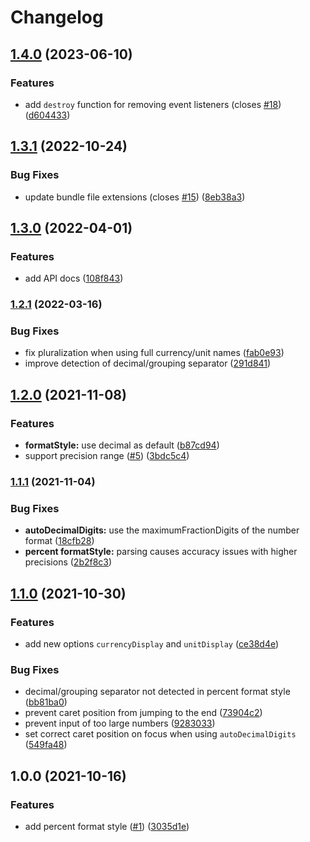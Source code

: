 # Changelog

## [1.4.0](https://github.com/dm4t2/intl-number-input/compare/v1.3.1...v1.4.0) (2023-06-10)


### Features

* add `destroy` function for removing event listeners (closes [#18](https://github.com/dm4t2/intl-number-input/issues/18)) ([d604433](https://github.com/dm4t2/intl-number-input/commit/d60443317f193d9bfeef714ecd49b3698f15687e))

## [1.3.1](https://github.com/dm4t2/intl-number-input/compare/v1.3.0...v1.3.1) (2022-10-24)


### Bug Fixes

* update bundle file extensions (closes [#15](https://github.com/dm4t2/intl-number-input/issues/15)) ([8eb38a3](https://github.com/dm4t2/intl-number-input/commit/8eb38a3c977150217954621eda2d5f00c2dc1a2c))

## [1.3.0](https://www.github.com/dm4t2/intl-number-input/compare/v1.2.1...v1.3.0) (2022-04-01)


### Features

* add API docs ([108f843](https://www.github.com/dm4t2/intl-number-input/commit/108f8435dd9ddcb8fcf87362d9cea329d6037bdb))

### [1.2.1](https://www.github.com/dm4t2/intl-number-input/compare/v1.2.0...v1.2.1) (2022-03-16)


### Bug Fixes

* fix pluralization when using full currency/unit names ([fab0e93](https://www.github.com/dm4t2/intl-number-input/commit/fab0e93495ab741f37396f5d4aae6bb709d02b07))
* improve detection of decimal/grouping separator ([291d841](https://www.github.com/dm4t2/intl-number-input/commit/291d841a09394924368e160b39cca167db2c1182))

## [1.2.0](https://www.github.com/dm4t2/intl-number-input/compare/v1.1.1...v1.2.0) (2021-11-08)


### Features

* **formatStyle:** use decimal as default ([b87cd94](https://www.github.com/dm4t2/intl-number-input/commit/b87cd947f18edd5d08105e3dcbaaae918de285c4))
* support precision range ([#5](https://www.github.com/dm4t2/intl-number-input/issues/5)) ([3bdc5c4](https://www.github.com/dm4t2/intl-number-input/commit/3bdc5c41fd6d610c859019c8a75f62bbbd729720))

### [1.1.1](https://www.github.com/dm4t2/intl-number-input/compare/v1.1.0...v1.1.1) (2021-11-04)


### Bug Fixes

* **autoDecimalDigits:** use the maximumFractionDigits of the number format ([18cfb28](https://www.github.com/dm4t2/intl-number-input/commit/18cfb28da6152b815c8c6b2a4820c5175c1042c8))
* **percent formatStyle:** parsing causes accuracy issues with higher precisions ([2b2f8c3](https://www.github.com/dm4t2/intl-number-input/commit/2b2f8c3bde1316d2b20d9a287bd0c1d7b9465af6))

## [1.1.0](https://www.github.com/dm4t2/intl-number-input/compare/v1.0.0...v1.1.0) (2021-10-30)


### Features

* add new options `currencyDisplay` and `unitDisplay` ([ce38d4e](https://www.github.com/dm4t2/intl-number-input/commit/ce38d4ec12a302258c6347f143d85e43477f62bf))


### Bug Fixes

* decimal/grouping separator not detected in percent format style ([bb81ba0](https://www.github.com/dm4t2/intl-number-input/commit/bb81ba03130a1ed4fee733cd181483ac110bdf7e))
* prevent caret position from jumping to the end ([73904c2](https://www.github.com/dm4t2/intl-number-input/commit/73904c208db8e1ca982a209e29d5d175cb4aeeed))
* prevent input of too large numbers ([9283033](https://www.github.com/dm4t2/intl-number-input/commit/928303320af0b670a731b6fd753e48904c1aac69))
* set correct caret position on focus when using `autoDecimalDigits` ([549fa48](https://www.github.com/dm4t2/intl-number-input/commit/549fa484d59866429573e9cca0f757c3745b41b8))

## 1.0.0 (2021-10-16)


### Features

* add percent format style ([#1](https://www.github.com/dm4t2/intl-number-input/issues/1)) ([3035d1e](https://www.github.com/dm4t2/intl-number-input/commit/3035d1ea8b6f0ee303dd843b098c7b661a37052b))

